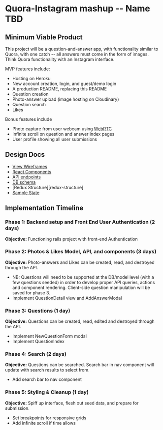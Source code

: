 # Quora-Instagram mashup -- Name TBD

## Minimum Viable Product
This project will be a question-and-answer app, with functionality similar to Quora, with one catch -- all answers must come in the form of images. Think Quora functionality with an Instagram interface.

MVP features include:
*  Hosting on Heroku
*  New account creation, login, and guest/demo login
*  A production README, replacing this README
*  Question creation
*  Photo-answer upload (image hosting on Cloudinary)
*  Question search
*  Likes

Bonus features include
* Photo capture from user webcam using [WebRTC][webRTC-photos]
* Infinite scroll on question and answer index pages
* User profile showing all user submissions


## Design Docs
* [View Wireframes][wireframes]
* [React Components][components]
* [API endpoints][api-endpoints]
* [DB schema][schema]
* [Redux Structure][redux-structure]
* [Sample State][sample-state]

[wireframes]: wireframes
[components]: component-hierarchy.md
[sample-state]: sample-state.md
[api-endpoints]: api-endpoints.md
[schema]: schema.md
[webRTC-photos]: https://developer.mozilla.org/en-US/docs/Web/API/WebRTC_API/Taking_still_photos

## Implementation Timeline

### Phase 1: Backend setup and Front End User Authentication (2 days)

**Objective:** Functioning rails project with front-end Authentication

### Phase 2: Photos & Likes Model, API, and components (3 days)

**Objective:** Photo-answers and Likes can be created, read, and destroyed through
the API.
* NB: Questions will need to be supported at the DB/model level (with a few questions seeded) in order to develop proper API queries, actions and component rendering. Client-side question manipulation will be saved for phase 3.
* Implement QuestionDetail view and AddAnswerModal

### Phase 3: Questions (1 day)

**Objective:** Questions can be created, read, edited and destroyed through the API.
* Implement NewQuestionForm modal
* Implement QuestionIndex

### Phase 4: Search (2 days)

**Objective:** Questions can be searched. Search bar in nav component will update with search results to select from.
* Add search bar to nav component

### Phase 5: Styling & Cleanup (1 day)

**Objective:** Spiff up interface, flesh out seed data, and prepare for submission.
* Set breakpoints for responsive grids
* Add infinite scroll if time allows
